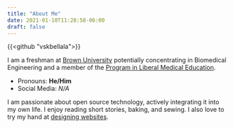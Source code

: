 ```yaml
---
title: "About Me"
date: 2021-01-10T11:28:58-06:00
draft: false
---
```

{{<github "vskbellala">}}

I am a freshman at [Brown University](https://www.brown.edu/) potentially concentrating in Biomedical Engineering and a member of the [Program in Liberal Medical Education](https://www.brown.edu/academics/medical/plme/).

- Pronouns: **He/Him**
- Social Media: *N/A*

I am passionate about open source technology, actively integrating it into my own life. I enjoy reading short stories, baking, and sewing. I also love to try my hand at [designing websites](https://github.com/vskbellala/covid-visuals/).